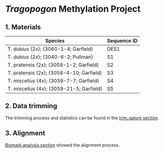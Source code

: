 # *Tragopogon* Methylation Project
## 1. Materials
| Species | Sequence ID |
| -- | -- |
| T. dubius (2x); (3060-1-4; Garfield) | DES1 |
| T. dubius (2x); (3040-6-2; Pullman) | S1 |
| T. pratensis (2x); (3058-1-2; Garfield) | S2 |
| T. pratensis (2x); (3058-4-10; Garfield) | S3 |
| T. miscellus (4x); (3059-7-7; Garfield) | S4 |
| T. miscellus (4x); (3059-21-5; Garfield) | S5 |

## 2. Data trimming
The trimming process and statistics can be found in the [trim_galore section](https://github.com/GatorShan/Tragopogon-Methylation-Project/tree/master/trim_galore).

## 3. Alignment
[Bismark analysis section](https://github.com/GatorShan/Tragopogon-Methylation-Project/tree/master/bismark_analysis) showed the alignment process.





